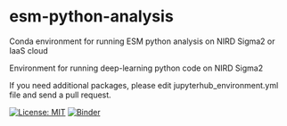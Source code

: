# esm-python-analysis
Conda environment for running ESM python analysis on NIRD Sigma2 or IaaS cloud

Environment for running deep-learning python code on NIRD Sigma2


If you need additional packages, please edit jupyterhub_environment.yml file and send a pull request.



[![License: MIT](https://img.shields.io/badge/License-MIT-yellow.svg)](https://opensource.org/licenses/MIT)
[![Binder](https://mybinder.org/badge_logo.svg)](https://mybinder.org/v2/gh/NordicESMhub/esm-python-analysis/master)


